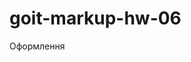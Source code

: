 # goit-markup-hw-06

<!--* Розмітка «B1» Виконана HTML-розмітка всіх елементів макета. -->

<!--* «B2» Теги використані відповідно до їх семантичного змісту. -->

<!--* «B3» Виконана розмітка форми підписки на розсилання і всіх її елементів у футері. -->

<!--* «B4» Виконана розмітка форми заявки та всіх її елементів в модальному вікні. -->

<!--* «B5» У всіх інпутів у формах заданий атрибут name. -->

<!--* «B6» Значення атрибута name описові, що точно характеризує, для чого це поле форми. -->

<!--* «B7» У всіх інпутів є пов'язаний елемент <label>. -->

<!--* «B8» Інпутам заданий атрибут placeholder, якщо для нього в макеті є текст-підказка. -->

<!--* «B9» Кнопкам «відправлення» форм заданий атрибут type="submit". -->

<!--* «B10» Всі нові іконки з форм додані в SVG-спрайт icons.svg. -->

Оформлення

<!--* «C1» Виконано оформлення елементів форми підписки на розсилання у футері. -->

<!--* «C2» Виконано оформлення елементів форми заявки у модальному вікні. -->

<!--* «C3» При отриманні інпутом фокусу, його рамка та іконка змінюють колір (як показано на макеті). -->

<!--* «C4» Оригінальний чекбокс про прийняття ліцензійної угоди у формі заявки прихований. -->

<!--* «C5» Оформлення «чекбокса» про прийняття ліцензійної угоди зроблено вручну, за допомогою векторного зображення галочки з SVG-спрайту.-->

<!--* «C6» Для всіх ефектів ховера і фокуса (колір, фон, тінь) зроблені переходи. час - 250ms, функція розподілу часу - cubic-bezier(0.4, 0, 0.2, 1). -->
